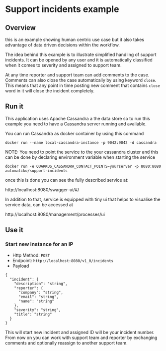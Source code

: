# Support incidents example

## Overview 

this is an example showing human centric use case but it also takes advantage of data driven decisions within the workflow.

The idea behind this example is to illustrate simplified handling of support incidents. It can be opened by any user and it is automatically classified when it comes to severity and assigned to support team.

At any time reporter and support team can add comments to the case. Comments can also close the case automatically by using keyword `close`. This means that any point in time posting new comment that contains `close` word in it will close the incident completely.

## Run it

This application uses Apache Cassandra a the data store so to run this example you need to have a Cassandra server running and available.

You can run Cassandra as docker container by using this command

````
docker run --name local-cassandra-instance -p 9042:9042 -d cassandra
````

NOTE: You need to point the service to the your cassandra cluster and this can be done by declaring environment variable when starting the service

`docker run -e QUARKUS_CASSANDRA_CONTACT_POINTS=yourserver -p 8080:8080 automatiko/support-incidents`

once this is done you can see the fully described service at:

http://localhost:8080/swagger-ui/#/

In addition to that, service is equipped with tiny ui that helps to visualise the service data, can be accessed at 

http://localhost:8080/management/processes/ui

## Use it


### Start new instance for an IP

- Http Method: `POST`
- Endpoint: `http://localhost:8080/v1_0/incidents`
- Payload

````
{
  "incident": {
    "description": "string",
    "reporter": {
      "company": "string",
      "email": "string",
      "name": "string"
    },
    "severity": "string",
    "title": "string"
  }
}
````

This will start new incident and assigned ID will be your incident number. From now on you can work with support team and reporter
by exchanging comments and optionally reassign to another support team.